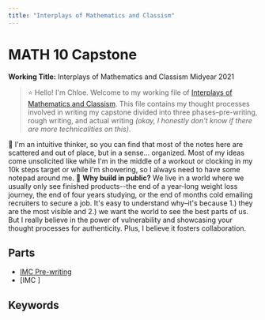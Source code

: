 ```yaml
---
title: "Interplays of Mathematics and Classism"
---
```


# MATH 10 Capstone
**Working Title:** Interplays of Mathematics and Classism
Midyear 2021

>⭐️ Hello! I'm Chloe. Welcome to my working file of [Interplays of Mathematics and Classism](notes/Interplays%20of%20Mathematics%20and%20Classism.md). This file contains my thought processes involved in writing my capstone divided into three phases–pre-writing, rough writing, and actual writing *(okay, I honestly don't know if there are more technicalities on this)*.

💭 I'm an intuitive thinker, so you can find that most of the notes here are scattered and out of place, but in a sense... organized. Most of my ideas come unsolicited like while I'm in the middle of a workout or clocking in my 10k steps target or while I'm showering, so I always need to have some notepad around me.
🙋 **Why build in public?** We live in a world where we usually only see finished products--the end of a year-long weight loss journey, the end of four years studying, or the end of months cold emailing recruiters to secure a job. It's easy to understand why–it's because 1.) they are the most visible and 2.) we want the world to see the best parts of us. But I really believe in the power of vulnerability and showcasing your thought processes for authenticity. Plus, I believe it fosters collaboration.

## Parts
- [IMC Pre-writing](notes/IMC%20Pre-writing.md)
- [IMC ]
## Keywords
